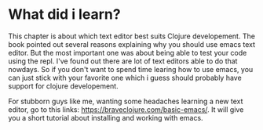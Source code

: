 # What did i learn?

This chapter is about which text editor best suits Clojure developement.
The book pointed out several reasons explaining why you should use emacs text editor. But the most important one was
about being able to test your code using the repl. I've found out there are lot of text editors able to do that
nowdays. So if you don't want to spend time learing how to use emacs, you can just stick with your favorite one
which i guess should probably have support for clojure developement.

For stubborn guys like me, wanting some headaches learning a new text editor,
go to this links: https://braveclojure.com/basic-emacs/.
It will give you a short tutorial about installing and working with emacs.
